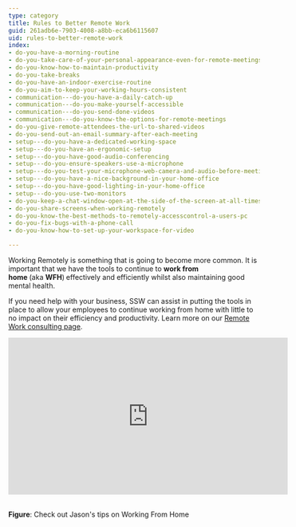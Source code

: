 ```yaml
---
type: category
title: Rules to Better Remote Work
guid: 261adb6e-7903-4008-a8bb-eca6b6115607
uid: rules-to-better-remote-work
index:
- do-you-have-a-morning-routine
- do-you-take-care-of-your-personal-appearance-even-for-remote-meetings
- do-you-know-how-to-maintain-productivity
- do-you-take-breaks
- do-you-have-an-indoor-exercise-routine
- do-you-aim-to-keep-your-working-hours-consistent
- communication---do-you-have-a-daily-catch-up
- communication---do-you-make-yourself-accessible
- communication---do-you-send-done-videos
- communication---do-you-know-the-options-for-remote-meetings
- do-you-give-remote-attendees-the-url-to-shared-videos
- do-you-send-out-an-email-summary-after-each-meeting
- setup---do-you-have-a-dedicated-working-space
- setup---do-you-have-an-ergonomic-setup
- setup---do-you-have-good-audio-conferencing
- setup---do-you-ensure-speakers-use-a-microphone
- setup---do-you-test-your-microphone-web-camera-and-audio-before-meetings
- setup---do-you-have-a-nice-background-in-your-home-office
- setup---do-you-have-good-lighting-in-your-home-office
- setup---do-you-use-two-monitors
- do-you-keep-a-chat-window-open-at-the-side-of-the-screen-at-all-times
- do-you-share-screens-when-working-remotely
- do-you-know-the-best-methods-to-remotely-accesscontrol-a-users-pc
- do-you-fix-bugs-with-a-phone-call
- do-you-know-how-to-set-up-your-workspace-for-video

---
```

<p>​​Working Remotely is something that is going to become more common. It is important that we have the tools to continue to <b>work&#160;from home&#160;</b>(aka&#160;<b>WFH</b>)<b>&#160;</b>effecti​vely&#160;and efficiently whilst also maintaining good mental health.​​​<br></p><p>If you need help with&#160;your business,&#160;SSW can assist in putting the tools in place to allow your employees to continue working from home with little to no impact on their efficiency and productivity.​ Learn more on our​&#160;<a href="https&#58;//www.ssw.com.au/ssw/Consulting/Remote-Work.aspx">Remote Work consulting page</a>.<br></p><p></p><div class="ms-rtestate-read ms-rte-embedcode ms-rte-embedil ms-rtestate-notify"><iframe width="560" height="315" src="https&#58;//www.youtube.com/embed/pzDZ6Rw0Fls" frameborder="0"></iframe>&#160;</div><p><strong>​Figure</strong>&#58; Check out Jason's tips on&#160;Working From Home<br></p>


